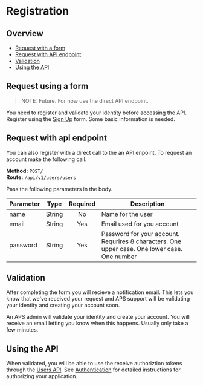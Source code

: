 # Registration

## Overview

- [Request with a form](#request-using-a-form)
- [Request with API endpoint](#request-with-api-endpoint)
- [Validation](#validation)
- [Using the API](#using-the-API)

## Request using a form

> NOTE: Future. For now use the direct API endpoint.

You need to register and validate your identity before accessing the API.
Register using the [Sign Up](https://104.37.221.155/register) form. Some basic information
is needed.

## Request with api endpoint

You can also register with a direct call to the an API enpoint. To request an account
make the following call.

**Method:** `POST/` \
**Route:** `/api/v1/users/users`

Pass the following parameters in the body.

| Parameter        | Type         | Required | Description
|------------------|--------------| :------: |----------------------------------|
| name             | String       | No       | Name for the user                |
| email            | String       | Yes      | Email used for you account       |
| password         | String       | Yes      | Password for your account. Requrires 8 characters. One upper case. One lower case. One number |


## Validation

After completing the form you will recieve a notification email. This lets you
know that we've received your request and APS support will be validating your
identity and creating your account soon.


An APS admin will validate your identity and create your account. You will
receive an email letting you know when this happens. Usually only take
a few minutes.

## Using the API

When validated, you will be able to use the receive authoriztion tokens through
the [Users API](../API/users/README.md). See
[Authentication](../authentication/README.md) for detailed instructions for
authorizing your application.
